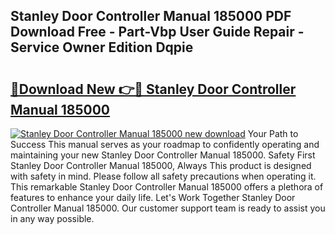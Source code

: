 ## Stanley Door Controller Manual 185000 PDF Download Free - Part-Vbp User Guide Repair - Service Owner Edition Dqpie

# <h2><a href="http://bc6923.oget.top/?id=Stanley+Door+Controller+Manual+185000">🔗Download New 👉🔴 Stanley Door Controller Manual 185000</a></h2>

[![Stanley Door Controller Manual 185000 new download](https://i.imgur.com/5g1atiW.png)](http://bc6923.oget.top/?id=Stanley+Door+Controller+Manual+185000)
Your Path to Success This manual serves as your roadmap to confidently operating and maintaining your new Stanley Door Controller Manual 185000. Safety First Stanley Door Controller Manual 185000, Always This product is designed with safety in mind. Please follow all safety precautions when operating it. This remarkable Stanley Door Controller Manual 185000 offers a plethora of features to enhance your daily life. Let's Work Together Stanley Door Controller Manual 185000. Our customer support team is ready to assist you in any way possible.
